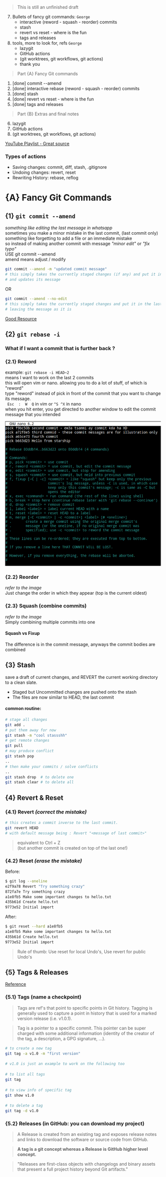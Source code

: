 >  This is still an unfinished draft 

7. Bullets of fancy git commands: `George`
    - interactive (reword - squash - reorder) commits 
    - stash
    - revert vs reset - where is the fun
    - tags and releases
8. tools, more to look for, refs `George`
    - lazygit
    - GitHub actions
    - (git worktrees, git workflows, git actions)
    - thank you


> Part {A} Fancy Git commands
1. [done] commit --amend
2. [done] interactive rebase (reword - squash - reorder) commits
3. [done] stash
4. [done] revert vs reset - where is the fun
5. [done] tags and releases
> Part {B} Extras and final notes
6. lazygit
7. GitHub actions
8. (git worktrees, git workflows, git actions)


[YouTube Playlist - Great source](https://youtube.com/playlist?list=PLfU9XN7w4tFzW200TaCP1W9RTE8jRSHU5&si=l7Rlfs2JWvgHhnb-)

### Types of actions
- Saving changes: commit, diff, stash, .gitignore
- Undoing changes: revert, reset
- Rewriting History: rebase, reflog

# {A} Fancy Git Commands

## {1} `git commit --amend `
_something like editing the last message in whatsapp_ <br>
sometimes you make a minor mistake in the last commit, (last commit only) <br>
something like forgetting to add a file or an immediate mistake<br>
so instead of making another commit with message _"minor edit"_ or _"fix typo"_ <br>
USE git commit --amend <br>
amend means adjust / modify

```bash
git commit --amend -m "updated commit message"
# this simply takes the currently staged changes (if any) and put it in the last commmit,
# and updates its message
```
OR
```bash
git commit --amend --no-edit
# this simply takes the currently staged changes and put it in the last commmit
# leaving the message as it is
```
<a href="https://www.atlassian.com/git/tutorials/rewriting-history#:~:text=Changing%20the%20Last%20Commit%3A%20git,creating%20an%20entirely%20new%20commit.">Good Resource</a>


## {2} `git rebase -i `
### What if I want a commit that is further back ?
### {2.1} Reword
example: 
` git rebase -i HEAD~2 ` <br>
means I want to work on the last 2 commits <br>
this will open vim or nano. allowing you to do a lot of stuff, of which is "reword" <br>
type "reword" instead of pick in front of the commit that you want to change its message. <br>
` Esc  :  W  Q` in vim or `^S ^X` in nano<br> 
when you hit enter, you get directed to another window to edit the commit message that you intended

<img src="rebase_show.png">


### {2.2} Reorder
_refer to the image_ <br>
Just change the order in which they appear (top is the current oldest) 

### {2.3} Squash (combine commits)
_refer to the image_ <br>
Simply combining multiple commits into one
#### Squash vs Fixup
The difference is in the commit message, anyways the commit bodies are combined


## {3} Stash
save a draft of current changes, and REVERT the current working directory to a clean slate.
* Staged but Uncommitted changes are pushed onto the stash
* The files are now similar to HEAD, the last commit

#### common routine:
```bash
# stage all changes
git add . 
# put them away for now
git stash -m "cool stassshh" 
# get remote changes
git pull 
# may produce conflict
git stash pop 
..
# then make your commits / solve conflicts
..
git stash drop  # to delete one
git stash clear # to delete all
```


## {4} Revert & Reset
### {4.1} Revert _(correct the mistake)_
```bash
# this creates a commit inverse to the last commit. 
git revert HEAD
# with default message being : Revert "<message of last commit>"
```
> equivalent to Ctrl + Z <br>
(but another commit is created on top of the last one!)
### {4.2} Reset _(erase the mistake)_
Before:
```bash
$ git log --oneline
e2f9a78 Revert "Try something crazy"
872fa7e Try something crazy
a1e8fb5 Make some important changes to hello.txt
435b61d Create hello.txt
9773e52 Initial import
```
After:
```bash
$ git reset --hard a1e8fb5
a1e8fb5 Make some important changes to hello.txt
435b61d Create hello.txt
9773e52 Initial import
```
> Rule of thumb: Use reset for local Undo's, Use revert for public Undo's

## {5} Tags & Releases
<a href="https://git-scm.com/book/en/v2/Git-Basics-Tagging">Reference</a>

### {5.1} Tags (name a checkpoint)

> Tags are ref's that point to specific points in Git history. Tagging is generally used to capture a point in history that is used for a marked version release (i.e. v1.0.1).

 >Tag is a pointer to a specific commit. This pointer can be super charged with some additional information (identity of the creator of the tag, a description, a GPG signature, ...).


```bash
# to create a new tag
git tag -a v1.0 -m "first version"

# v1.0 is just an example to work on the following too

# to list all tags
git tag

# to view info of specific tag
git show v1.0

# to delete a tag
git tag -d v1.0
```

### {5.2} Releases (in GitHub: you can download my project)

> A Release is created from an existing tag and exposes release notes and links to download the software or source code from GitHub.

>**A tag is a git concept whereas a Release is GitHub higher level concept.**

> "Releases are first-class objects with changelogs and binary assets that present a full project history beyond Git artifacts."

